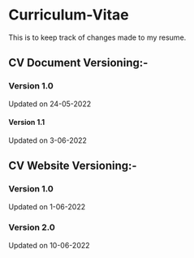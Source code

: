 # Curriculum-Vitae
This is to keep track of changes made to my resume.

## CV Document Versioning:-
### Version 1.0
Updated on 24-05-2022

#### Version 1.1
Updated on 3-06-2022

## CV Website Versioning:-
### Version 1.0
Updated on 1-06-2022

### Version 2.0
Updated on 10-06-2022
